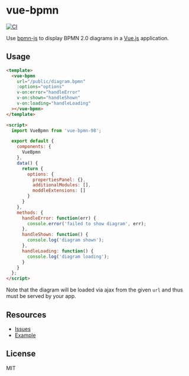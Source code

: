 # vue-bpmn

[![CI](https://github.com/bpmn-io/vue-bpmn/actions/workflows/CI.yml/badge.svg)](https://github.com/bpmn-io/vue-bpmn/actions/workflows/CI.yml)

Use [bpmn-js](https://github.com/bpmn-io/bpmn-js) to display BPMN 2.0 diagrams in a [Vue.js](https://vuejs.org) application.


## Usage

```html
<template>
  <vue-bpmn
    url="/public/diagram.bpmn"
    :options="options"
    v-on:error="handleError"
    v-on:shown="handleShown"
    v-on:loading="handleLoading"
  ></vue-bpmn>
</template>

<script>
  import VueBpmn from 'vue-bpmn-98';

  export default {
    components: {
      VueBpmn
    },
    data() {
      return {
        options: {
          propertiesPanel: {},
          additionalModules: [],
          moddleExtensions: []
        }
      }
    },
    methods: {
      handleError: function(err) {
        console.error('failed to show diagram', err);
      },
      handleShown: function() {
        console.log('diagram shown');
      },
      handleLoading: function() {
        console.log('diagram loading');
      }
    }
  };
</script>
```

Note that the diagram will be loaded via ajax from the given `url` and thus must be served by your app.


## Resources

* [Issues](https://github.com/bpmn-io/vue-bpmn/issues)
* [Example](./example)


## License

MIT
